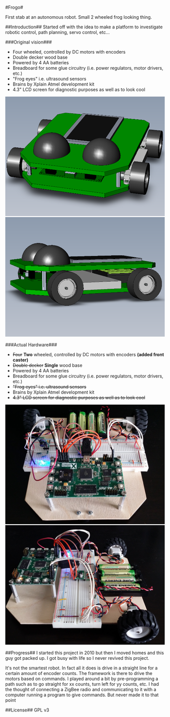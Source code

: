 #Frogo#

First stab at an autonomous robot. Small 2 wheeled frog looking thing.

##Introduction##
Started off with the idea to make a platform to investigate robotic control, path planning, servo control, etc... 

###Original vision###
- Four wheeled, controlled by DC motors with encoders
- Double decker wood base
- Powered by 4 AA batteries
- Breadboard for some glue circuitry (i.e. power regulators, motor drivers, etc.)
- "Frog eyes" i.e. ultrasound sensors
- Brains by Xplain Atmel development kit
- 4.3" LCD screen for diagnostic purposes as well as to look cool

![Alt text](https://github.com/Mr-EE/Frogo/blob/master/MECHware/3DModel_Frogo_Front.png "Frogo Front")
![Alt text](https://github.com/Mr-EE/Frogo/blob/master/MECHware/3DModel_Frogo_Side.png "Frogo Front")


###Actual Hardware###
- ~~Four~~ **Two** wheeled, controlled by DC motors with encoders **(added front caster)**
- ~~Double decker~~ **Single** wood base
- Powered by 4 AA batteries
- Breadboard for some glue circuitry (i.e. power regulators, motor drivers, etc.)
- ~~"Frog eyes" i.e. ultrasound sensors~~
- Brains by Xplain Atmel development kit
- ~~4.3" LCD screen for diagnostic purposes as well as to look cool~~

![Alt text](https://github.com/Mr-EE/Frogo/blob/master/Pics/RealModel_Front.jpg)
![Alt text](https://github.com/Mr-EE/Frogo/blob/master/Pics/RealModel_Side.jpg)



##Progress##
I started this project in 2010 but then I moved homes and this guy got packed up. I got busy with life so I never revived this project.

It's not the smartest robot. In fact all it does is drive in a straight line for a certain amount of encoder counts. The framework is there to drive the motors based on commands. I played around a bit by pre-programming a path such as to go straight for xx counts, turn left for yy counts, etc. I had the thought of connecting a ZigBee radio and communicating to it with a computer running a program to give commands. But never made it to that point


##License##
GPL v3
